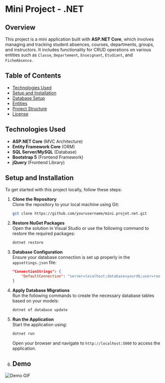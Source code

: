 # Mini Project - .NET

## Overview

This project is a mini application built with **ASP.NET Core**, which involves managing and tracking student absences, courses, departments, groups, and instructors. It includes functionality for CRUD operations on various entities such as `Classe`, `Departement`, `Enseignant`, `Etudiant`, and `FicheAbsence`.

## Table of Contents

- [Technologies Used](#technologies-used)
- [Setup and Installation](#setup-and-installation)
- [Database Setup](#database-setup)
- [Entities](#entities)
- [Project Structure](#project-structure)
- [License](#license)

## Technologies Used

- **ASP.NET Core** (MVC Architecture)
- **Entity Framework Core** (ORM)
- **SQL Server/MySQL** (Database)
- **Bootstrap 5** (Frontend Framework)
- **jQuery** (Frontend Library)

## Setup and Installation

To get started with this project locally, follow these steps:

1. **Clone the Repository**  
   Clone the repository to your local machine using Git:
   ```bash
   git clone https://github.com/yourusername/mini.projet.net.git
   ```

2. **Restore NuGet Packages**  
   Open the solution in Visual Studio or use the following command to restore the required packages:
   ```bash
   dotnet restore
   ```

3. **Database Configuration**  
   Ensure your database connection is set up properly in the `appsettings.json` file:
   ```json
   "ConnectionStrings": {
       "DefaultConnection": "server=localhost;database=yourdb;user=root;password=yourpassword"
   }
   ```

4. **Apply Database Migrations**  
   Run the following commands to create the necessary database tables based on your models:
   ```bash
   dotnet ef database update
   ```

5. **Run the Application**  
   Start the application using:
   ```bash
   dotnet run
   ```

   Open your browser and navigate to `http://localhost:5000` to access the application.

6. ## Demo

![Demo GIF](assets/images/demo.gif)